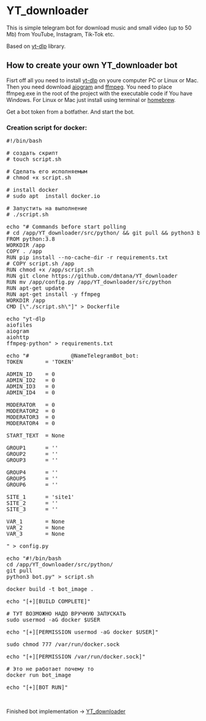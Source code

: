 # YT_downloader

This is simple telegram bot for download music and small video (up to 50 Mb) from YouTube, Instagram, Tik-Tok etc. 

Based on <a href="https://github.com/yt-dlp/yt-dlp">yt-dlp</a> library.

<h2>How to create your own YT_downloader bot</h2>

Fisrt off all you need to install <a href="https://github.com/yt-dlp/yt-dlp">yt-dlp</a> on youre computer PC or Linux or Mac. 
Then you need download <a href="https://github.com/aiogram/aiogram">aiogram</a> and <a href="https://ffmpeg.org/" class="link">ffmpeg</a>. 
You need to place ffmpeg.exe in the root of the project with the executable code if You have Windows. 
For Linux or Mac just install using terminal or <a href="https://brew.sh/">homebrew</a>. 

Get a bot token from a botfather. And start the bot.

<h3>Creation script for docker:</h3>

<pre >
#!/bin/bash

# создать скрипт
# touch script.sh

# Сделать его исполняемым
# chmod +x script.sh

# install docker
# sudo apt  install docker.io

# Запустить на выполнение
# ./script.sh

echo "# Commands before start polling
# cd /app/YT_downloader/src/python/ && git pull && python3 bot.py
FROM python:3.8
WORKDIR /app
COPY . /app
RUN pip install --no-cache-dir -r requirements.txt
# COPY script.sh /app
RUN chmod +x /app/script.sh
RUN git clone https://github.com/dmtana/YT_downloader
RUN mv /app/config.py /app/YT_downloader/src/python
RUN apt-get update
RUN apt-get install -y ffmpeg
WORKDIR /app
CMD [\"./script.sh\"]" > Dockerfile

echo "yt-dlp
aiofiles
aiogram
aiohttp
ffmpeg-python" > requirements.txt

echo "# 			@NameTelegramBot_bot:
TOKEN       = 'TOKEN'

ADMIN_ID    = 0
ADMIN_ID2   = 0
ADMIN_ID3   = 0
ADMIN_ID4   = 0

MODERATOR   = 0
MODERATOR2  = 0
MODERATOR3  = 0
MODERATOR4  = 0

START_TEXT  = None

GROUP1      = ''
GROUP2      = ''
GROUP3      = ''

GROUP4      = ''
GROUP5      = ''
GROUP6      = ''

SITE_1      = 'site1'
SITE_2      = ''
SITE_3      = ''

VAR_1       = None
VAR_2       = None
VAR_3       = None

" > config.py

echo "#!/bin/bash
cd /app/YT_downloader/src/python/ 
git pull 
python3 bot.py" > script.sh

docker build -t bot_image .

echo "[+][BUILD COMPLETE]"

# ТУТ ВОЗМОЖНО НАДО ВРУЧНУЮ ЗАПУСКАТЬ
sudo usermod -aG docker $USER

echo "[+][PERMISSION usermod -aG docker $USER]"

sudo chmod 777 /var/run/docker.sock

echo "[+][PERMISSION /var/run/docker.sock]"

# Это не работает почему то 
docker run bot_image

echo "[+][BOT RUN]"

  </pre>  

Finished bot implementation -> <a href="https://t.me/TestTelegramBot001_bot">YT_downloader</a>
